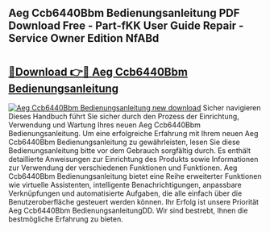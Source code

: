 ## Aeg Ccb6440Bbm Bedienungsanleitung PDF Download Free - Part-fKK User Guide Repair - Service Owner Edition NfABd

# <h2><a href="http://df5e5c.blite.top/?on=Aeg+Ccb6440Bbm+Bedienungsanleitung">🔗Download 👉🔴 Aeg Ccb6440Bbm Bedienungsanleitung</a></h2>

[![Aeg Ccb6440Bbm Bedienungsanleitung new download](https://i.imgur.com/lujVjoI.png)](http://df5e5c.blite.top/?on=Aeg+Ccb6440Bbm+Bedienungsanleitung)
Sicher navigieren Dieses Handbuch führt Sie sicher durch den Prozess der Einrichtung, Verwendung und Wartung Ihres neuen Aeg Ccb6440Bbm Bedienungsanleitung. Um eine erfolgreiche Erfahrung mit Ihrem neuen Aeg Ccb6440Bbm Bedienungsanleitung zu gewährleisten, lesen Sie diese Bedienungsanleitung bitte vor dem Gebrauch sorgfältig durch. Es enthält detaillierte Anweisungen zur Einrichtung des Produkts sowie Informationen zur Verwendung der verschiedenen Funktionen und Funktionen. Aeg Ccb6440Bbm Bedienungsanleitung bietet eine Reihe erweiterter Funktionen wie virtuelle Assistenten, intelligente Benachrichtigungen, anpassbare Verknüpfungen und automatisierte Aufgaben, die alle einfach über die Benutzeroberfläche gesteuert werden können. Ihr Erfolg ist unsere Priorität Aeg Ccb6440Bbm BedienungsanleitungDD. Wir sind bestrebt, Ihnen die bestmögliche Erfahrung zu bieten.
